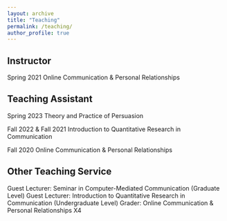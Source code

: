 ```yaml
---
layout: archive
title: "Teaching"
permalink: /teaching/
author_profile: true
---
```


## Instructor
Spring 2021
Online Communication & Personal Relationships

## Teaching Assistant 
Spring 2023
Theory and Practice of Persuasion

Fall 2022 & Fall 2021
Introduction to Quantitative Research in Communication	

Fall 2020
Online Communication & Personal Relationships

## Other Teaching Service
Guest Lecturer: Seminar in Computer-Mediated Communication (Graduate Level)
Guest Lecturer: Introduction to Quantitative Research in Communication (Undergraduate Level)
Grader: Online Communication & Personal Relationships X4

